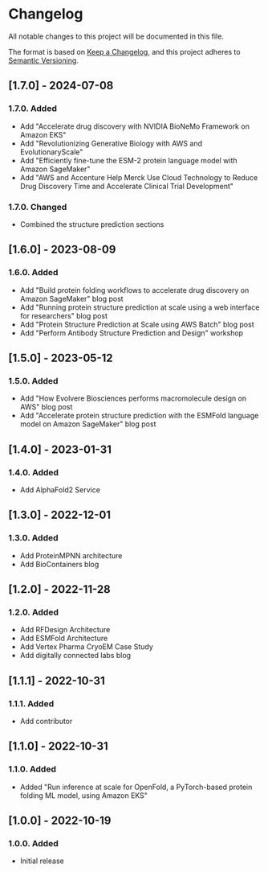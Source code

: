 # Changelog

All notable changes to this project will be documented in this file.

The format is based on [Keep a Changelog](https://keepachangelog.com/en/1.0.0/),
and this project adheres to [Semantic Versioning](https://semver.org/spec/v2.0.0.html).

## [1.7.0] - 2024-07-08

### 1.7.0. Added

- Add "Accelerate drug discovery with NVIDIA BioNeMo Framework on Amazon EKS"
- Add "Revolutionizing Generative Biology with AWS and EvolutionaryScale"
- Add "Efficiently fine-tune the ESM-2 protein language model with Amazon SageMaker"
- Add "AWS and Accenture Help Merck Use Cloud Technology to Reduce Drug Discovery Time and Accelerate Clinical Trial Development"

### 1.7.0. Changed

- Combined the structure prediction sections

## [1.6.0] - 2023-08-09

### 1.6.0. Added

- Add "Build protein folding workflows to accelerate drug discovery on Amazon SageMaker" blog post
- Add "Running protein structure prediction at scale using a web interface for researchers" blog post
- Add "Protein Structure Prediction at Scale using AWS Batch" blog post
- Add "Perform Antibody Structure Prediction and Design" workshop

## [1.5.0] - 2023-05-12

### 1.5.0. Added

- Add "How Evolvere Biosciences performs macromolecule design on AWS" blog post
- Add "Accelerate protein structure prediction with the ESMFold language model on Amazon SageMaker" blog post

## [1.4.0] - 2023-01-31

### 1.4.0. Added

- Add AlphaFold2 Service

## [1.3.0] - 2022-12-01

### 1.3.0. Added

- Add ProteinMPNN architecture
- Add BioContainers blog

## [1.2.0] - 2022-11-28

### 1.2.0. Added

- Add RFDesign Architecture
- Add ESMFold Architecture
- Add Vertex Pharma CryoEM Case Study
- Add digitally connected labs blog

## [1.1.1] - 2022-10-31

### 1.1.1. Added

- Add contributor

## [1.1.0] - 2022-10-31

### 1.1.0. Added

- Added "Run inference at scale for OpenFold, a PyTorch-based protein folding ML model, using Amazon EKS"

## [1.0.0] - 2022-10-19

### 1.0.0. Added

- Initial release
